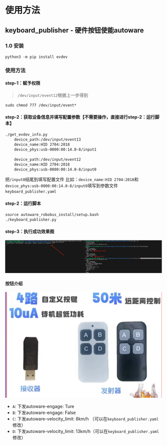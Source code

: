 # 使用方法

## keyboard_publisher - 硬件按钮使能autoware

### 1.0 安装
```shell
python3 -m pip install evdev

```

### 使用方法
#### step-1：赋予权限
> `/dev/input/event12`根据上一步得到

```shell
sudo chmod 777 /dev/input/event*
```

#### step-2：获取设备信息并填写配置参数【不需要操作，直接进行step-2：运行脚本】
```shell
./get_evdev_info.py 
    device_path:/dev/input/event13
    device_name:HID 2704:2018
    device_phys:usb-0000:00:14.0-8/input1

    device_path:/dev/input/event12
    device_name:HID 2704:2018
    device_phys:usb-0000:00:14.0-8/input0
```
把`/input0`结尾到填写配置文件
比如：`device_name:HID 2704:2018`和`device_phys:usb-0000:00:14.0-8/input0`填写到参数文件`keyboard_publisher.yaml`



#### step-2：运行脚本
```shell
source autoware_robobus_install/setup.bash
./keyboard_publisher.py
```

#### step-3：执行成功效果图
![](./images/success.jpg)

#### 按钮介绍
![](./images/keyboard_publisher.jpg)

- `A`: 下发autoware-engage: Ture 
- `B`: 下发autoware-engage: False 
- `C`: 下发autoware-velocity_limit: 8km/h （可以在`keyboard_publisher.yaml`修改） 
- `D`: 下发autoware-velocity_limit: 13km/h（可以在`keyboard_publisher.yaml`修改） 
